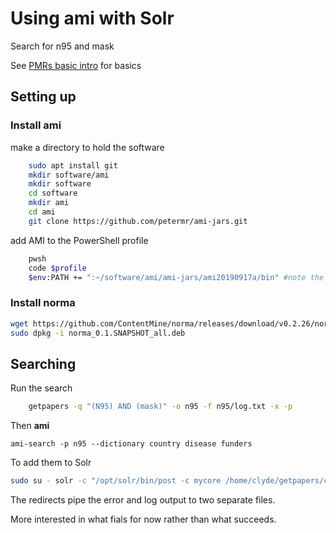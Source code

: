 #  Using ami with Solr

Search for n95 and mask

See [PMRs basic intro]() for basics

## Setting up

### Install ami
make a directory to hold the software
```bash
    sudo apt install git
    mkdir software/ami
    mkdir software
    cd software
    mkdir ami
    cd ami
    git clone https://github.com/petermr/ami-jars.git
```

add AMI to the PowerShell profile
```bash
    pwsh
    code $profile
    $env:PATH += ":~/software/ami/ami-jars/ami20190917a/bin" #note the case!
```

### Install norma
```bash
wget https://github.com/ContentMine/norma/releases/download/v0.2.26/norma_0.1.SNAPSHOT_all.deb
sudo dpkg -i norma_0.1.SNAPSHOT_all.deb
```
## Searching

Run the search
```bash
    getpapers -q "(N95) AND (mask)" -o n95 -f n95/log.txt -x -p
```
Then **ami**
```
ami-search -p n95 --dictionary country disease funders
```

To add them to Solr
```bash
sudo su - solr -c "/opt/solr/bin/post -c mycore /home/clyde/getpapers/coronavirus" 2>n95.err.txt 1>n95.log.txt
```
The redirects pipe the error and log output to two separate files.

More interested in what fials for now rather than what succeeds.
